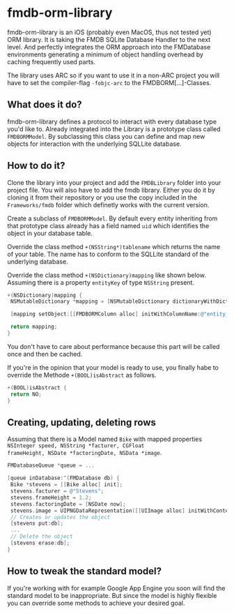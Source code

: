# fmdb-orm-library
fmdb-orm-library is an iOS (probably even MacOS, thus not tested yet) ORM library. It is taking the FMDB SQLite Database Handler to the next level. And perfectly integrates the ORM approach into the FMDatabase environments generating a minimum of object handling overhead by caching frequently used parts.

The library uses ARC so if you want to use it in a non-ARC project you will have to set the compiler-flag <code>-fobjc-arc</code> to the FMDBORM[...]-Classes.

## What does it do?
fmdb-orm-library defines a protocol to interact with every database type you'd like to.
Already integrated into the Library is a prototype class called <code>FMDBORMModel</code>. By subclassing this class you can define and map new objects for interaction with the underlying SQLLite database.

## How to do it?
Clone the library into your project and add the <code>FMDBLibrary</code> folder into your project file. You will also have to add the fmdb library. Either you do it by cloning it from their repository or you use the copy included in the <code>Frameworks/fmdb</code> folder which definetly works with the current version.

Create a subclass of <code>FMDBORMModel</code>.
By default every entity inheriting from that prototype class already has a field named <code>uid</code> which identifies the object in your database table.

Override the class method <code>+(NSString*)tablename</code> which returns the name of your table. The name has to conform to the SQLLite standard of the underlying database.

Override the class method <code>+(NSDictionary)mapping</code> like shown below.
Assuming there is a property <code>entityKey</code> of type <code>NSString</code> present.
```objective-c
+(NSDictionary)mapping {
 NSMutableDictionary *mapping = [NSMutableDictionary dictionaryWithDictionary:[super mapping]];

 [mapping setObject:[[FMDBORMColumn alloc] initWithColumnName:@"entity_key" andType:FMDBORMTypeText andExtraModifier:@[FMDBORMExtraUnique] forKey:@"entityKey"];

 return mapping;
}
```
You don't have to care about performance because this part will be called once and then be cached.

If you're in the opinion that your model is ready to use, you finally habe to override the Methode <code>+(BOOL)isAbstract</code> as follows.
```objective-c
+(BOOL)isAbstract {
 return NO;
}
```

## Creating, updating, deleting rows
Assuming that there is a Model named <code>Bike</code> with mapped properties <code>NSInteger speed, NSString *facturer, CGFloat frameHeight, NSDate *factoringDate, NSData *image</code>.
```objective-c
FMDatabaseQueue *queue = ...

[queue inDatabase:^(FMDatabase db) {
 Bike *stevens = [[Bike alloc] init];
 stevens.facturer = @"Stevens";
 stevens.frameHeight = 1.2;
 stevens.factoringDate = [NSDate now];
 stevens.image = UIPNGDataRepresentation([[UIImage alloc] initWithContentsOfFile:@"filepath"]);
 // Creates or updates the object
 [stevens put:db];
 ...
 // Delete the object
 [stevens erase:db];
}
```

## How to tweak the standard model?
If you're working with for example Google App Engine you soon will find the standard model to be inappropriate. But since the model is highly flexible you can override some methods to achieve your desired goal.
